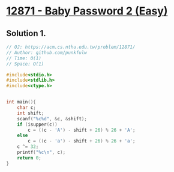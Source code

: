 # [12871 - Baby Password 2 (Easy)](https://acm.cs.nthu.edu.tw/problem/12871/)


## Solution 1.


```c
// OJ: https://acm.cs.nthu.edu.tw/problem/12871/
// Author: github.com/punkfulw
// Time: O(1)
// Space: O(1)

#include<stdio.h>
#include<stdlib.h>
#include<ctype.h>


int main(){
    char c;
    int shift;
    scanf("%c%d", &c, &shift);
    if (isupper(c))
        c = ((c - 'A') - shift + 26) % 26 + 'A';
    else 
        c = ((c - 'a') - shift + 26) % 26 + 'a';
    c ^= 32;
    printf("%c\n", c);
    return 0;
}

```
